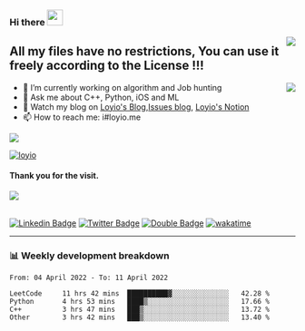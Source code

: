 <h3 align="left">Hi there <img src="https://media.giphy.com/media/hvRJCLFzcasrR4ia7z/giphy.gif" width="28"></h3>
<a align="right" href="https://github.com/loyio/loyio/blob/master/STAR/README.md"><img align="right" src="https://img.shields.io/badge/LOYIO-STAR-green" /></a>

## All my files have no restrictions, You can use it freely according to the License !!!

<img align="right"  src="https://loy-readme.vercel.app/api/top-langs/?username=loyio&langs_count=8&layout=default&hide=css,html,jupyter notebook" />

- 🔭 I’m currently working on algorithm and Job hunting
- 💬 Ask me about C++, Python, iOS and ML
- 📔 Watch my blog on [Loyio's Blog](https://loyio.me),[Issues blog](https://github.com/loyio/blog/issues), [Loyio's Notion](https://loyio.notion.site/loyio/Loyio-s-Dashboard-2f56bd29222a445ea9d9e8802a1ac83b)
- 📫 How to reach me: i#loyio.me

<img src="https://loy-readme.vercel.app/api?username=loyio&show_icons=true&hide=stars&include_all_commits=true&hide_title=true&theme=slateorange" />


[![loyio](https://github-profile-trophy.vercel.app/?username=loyio&theme=algolia&column=4)](https://github.com/loyio)



#### Thank you for the visit.
<img align="left" src="http://profile-counter.glitch.me/loyio/count.svg" />



</br></br>

[![Linkedin Badge](https://img.shields.io/badge/-@loyio-0077b5?style=flat-square&logo=Linkedin&logoColor=white&labelColor=0077b5&link=https://www.linkedin.com/in/loyio-hex-363172158/)](https://www.linkedin.com/in/loyio-hex-363172158/)
[![Twitter Badge](https://img.shields.io/badge/-@loyiome-1ca0f1?style=flat-square&labelColor=1ca0f1&logo=twitter&logoColor=white&link=https://twitter.com/loyiome)](https://twitter.com/loyiome)
[![Double Badge](https://img.shields.io/badge/@loyio-007722?style=flat&logo=Douban&logoColor=white)](https://www.douban.com/people/susmote)
[![wakatime](https://wakatime.com/badge/user/c0ddc104-5a20-41d1-ab9a-c4d9ea20a4d9.svg)](https://wakatime.com/@c0ddc104-5a20-41d1-ab9a-c4d9ea20a4d9)

-------
### 📊 Weekly development breakdown
<!--START_SECTION:waka-->

```text
From: 04 April 2022 - To: 11 April 2022

LeetCode     11 hrs 42 mins  ██████████▓░░░░░░░░░░░░░░   42.28 %
Python       4 hrs 53 mins   ████▒░░░░░░░░░░░░░░░░░░░░   17.66 %
C++          3 hrs 47 mins   ███▒░░░░░░░░░░░░░░░░░░░░░   13.72 %
Other        3 hrs 42 mins   ███▒░░░░░░░░░░░░░░░░░░░░░   13.40 %
```

<!--END_SECTION:waka-->
